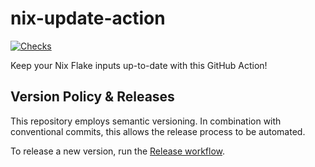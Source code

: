 # nix-update-action

[![Checks](https://github.com/jessestricker/nix-update-action/actions/workflows/checks.yml/badge.svg?branch=main&event=push)](https://github.com/jessestricker/nix-update-action/actions/workflows/checks.yml)

Keep your Nix Flake inputs up-to-date with this GitHub Action!

## Version Policy & Releases

This repository employs semantic versioning. In combination with conventional
commits, this allows the release process to be automated.

To release a new version, run the
[Release workflow](https://github.com/jessestricker/nix-update-action/actions/workflows/release.yml).
